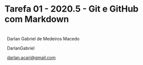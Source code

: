 # Tarefa 01 - 2020.5 - Git e GitHub com Markdown <h1>
  
&nbsp;
Darlan Gabriel de Medeiros Macedo

&nbsp;
DarlanGabriel

&nbsp;
darlan.acari@gmail.com

